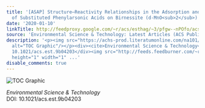 ```yaml
---
title: '[ASAP] Structure–Reactivity Relationships in the Adsorption and Degradation
  of Substituted Phenylarsonic Acids on Birnessite (d-MnO<sub>2</sub>)'
date: '2020-01-10'
linkTitle: http://feedproxy.google.com/~r/acs/esthag/~3/pfgw--nPOfo/acs.est.9b04203
source: 'Environmental Science & Technology: Latest Articles (ACS Publications)'
description: '<p><img src="https://achs-prod.literatumonline.com/na101/home/literatum/publisher/achs/journals/content/esthag/0/esthag.ahead-of-print/acs.est.9b04203/20200110/images/medium/es9b04203_0006.gif"
  alt="TOC Graphic"/></p><div><cite>Environmental Science & Technology</cite></div><div>DOI:
  10.1021/acs.est.9b04203</div><img src="http://feeds.feedburner.com/~r/acs/esthag/~4/pfgw--nPOfo"
  height="1" width="1" ...'
disable_comments: true
---
```

<p><img src="https://achs-prod.literatumonline.com/na101/home/literatum/publisher/achs/journals/content/esthag/0/esthag.ahead-of-print/acs.est.9b04203/20200110/images/medium/es9b04203_0006.gif" alt="TOC Graphic"/></p><div><cite>Environmental Science & Technology</cite></div><div>DOI: 10.1021/acs.est.9b04203</div><img src="http://feeds.feedburner.com/~r/acs/esthag/~4/pfgw--nPOfo" height="1" width="1" ...